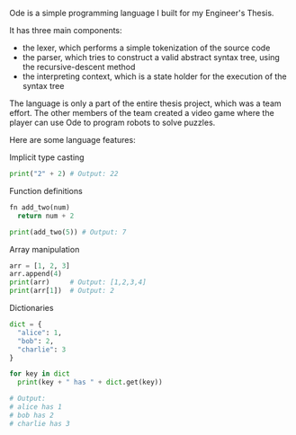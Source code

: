 Ode is a simple programming language I built for my Engineer's Thesis.

It has three main components:
- the lexer, which performs a simple tokenization of the source code
- the parser, which tries to construct a valid abstract syntax tree, using the recursive-descent method
- the interpreting context, which is a state holder for the execution of the syntax tree


The language is only a part of the entire thesis project, which was a team effort. The other members of the team created a video game where the player can use Ode to program robots to solve puzzles.

Here are some language features:

Implicit type casting 
```python
print("2" + 2) # Output: 22
```

Function definitions
```python
fn add_two(num)
  return num + 2

print(add_two(5)) # Output: 7
```

Array manipulation
```python
arr = [1, 2, 3]
arr.append(4)
print(arr)     # Output: [1,2,3,4]
print(arr[1])  # Output: 2
```

Dictionaries
```python
dict = {
  "alice": 1,
  "bob": 2,
  "charlie": 3
}

for key in dict
  print(key + " has " + dict.get(key))

# Output:
# alice has 1
# bob has 2
# charlie has 3
```
